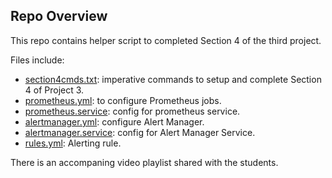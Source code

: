 ## Repo Overview

This repo contains helper script to completed Section 4 of the third project.

Files include:
* [section4cmds.txt](section4cmds.txt): imperative commands to setup and complete Section 4 of Project 3.
* [prometheus.yml](prometheus.yml): to configure Prometheus jobs.
* [prometheus.service](prometheus.service): config for prometheus service.
* [alertmanager.yml](alertmanager.yml): configure Alert Manager.
* [alertmanager.service](alertmanager.service): config for Alert Manager Service.
* [rules.yml](rules.yml): Alerting rule.

There is an accompaning video playlist shared with the students.